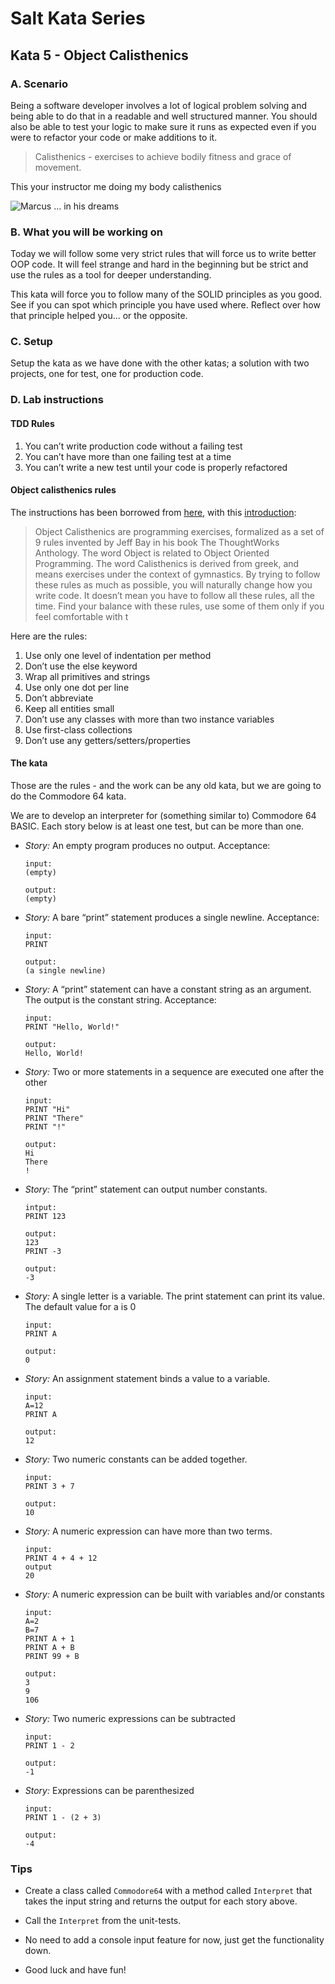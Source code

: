# Salt Kata Series

## Kata 5 - Object Calisthenics

### A. Scenario

Being a software developer involves a lot of logical problem solving and being able to do that in a readable and well structured manner. You should also be able to test your logic to make sure it runs as expected even if you were to refactor your code or make additions to it.

> Calisthenics - exercises to achieve bodily fitness and grace of movement.

This your instructor me doing my body calisthenics

![Marcus ... in his dreams](https://30dayfitness.app/static/fbb138990d8874f11fc9d777635604ea/what-is-calisthenics.jpeg)

### B. What you will be working on

Today we will follow some very strict rules that will force us to write better OOP code. It will feel strange and hard in the beginning but be strict and use the rules as a tool for deeper understanding.

This kata will force you to follow many of the SOLID principles as you good. See if you can spot which principle you have used where. Reflect over how that principle helped you... or the opposite.

### C. Setup

Setup the kata as we have done with the other katas; a solution with two projects, one for test, one for production code.

### D. Lab instructions

#### TDD Rules

1. You can’t write production code without a failing test
1. You can’t have more than one failing test at a time
1. You can’t write a new test until your code is properly refactored

#### Object calisthenics rules

The instructions has been borrowed from [here](https://blog.avenuecode.com/object-calisthenics-principles-for-better-object-oriented-code), with this [introduction](https://williamdurand.fr/2013/06/03/object-calisthenics/):

> Object Calisthenics are programming exercises, formalized as a set of 9 rules invented by Jeff Bay in his book The ThoughtWorks Anthology. The word Object is related to Object Oriented Programming. The word Calisthenics is derived from greek, and means exercises under the context of gymnastics. By trying to follow these rules as much as possible, you will naturally change how you write code. It doesn’t mean you have to follow all these rules, all the time. Find your balance with these rules, use some of them only if you feel comfortable with t

Here are the rules:

1. Use only one level of indentation per method
1. Don’t use the else keyword
1. Wrap all primitives and strings
1. Use only one dot per line
1. Don’t abbreviate
1. Keep all entities small
1. Don’t use any classes with more than two instance variables
1. Use first-class collections
1. Don’t use any getters/setters/properties

#### The kata

Those are the rules - and the work can be any old kata, but we are going to do the Commodore 64 kata.

We are to develop an interpreter for (something similar to) Commodore 64 BASIC. Each story below is at least one test, but can be more than one.

- _Story:_ An empty program produces no output. Acceptance:

  ```text
  input:
  (empty)

  output:
  (empty)
  ```

- _Story:_ A bare “print” statement produces a single newline. Acceptance:

  ```text
  input:
  PRINT

  output:
  (a single newline)
  ```

- _Story:_ A “print” statement can have a constant string as an argument. The output is the constant string. Acceptance:

  ```text
  input:
  PRINT "Hello, World!"

  output:
  Hello, World!
  ```

- _Story:_ Two or more statements in a sequence are executed one after the other

  ```text
  input:
  PRINT "Hi"
  PRINT "There"
  PRINT "!"

  output:
  Hi
  There
  !
  ```

- _Story:_ The “print” statement can output number constants.

  ```text
  intput:
  PRINT 123

  output:
  123
  PRINT -3

  output:
  -3
  ```

- _Story:_ A single letter is a variable. The print statement can print its value. The default value for a is 0

  ```text
  input:
  PRINT A

  output:
  0
  ```

- _Story:_ An assignment statement binds a value to a variable.

  ```text
  input:
  A=12
  PRINT A

  output:
  12
  ```

- _Story:_ Two numeric constants can be added together.

  ```text
  input:
  PRINT 3 + 7

  output:
  10
  ```

- _Story:_ A numeric expression can have more than two terms.

  ```text
  input:
  PRINT 4 + 4 + 12
  output
  20
  ```

- _Story:_ A numeric expression can be built with variables and/or constants

  ```text
  input:
  A=2
  B=7
  PRINT A + 1
  PRINT A + B
  PRINT 99 + B

  output:
  3
  9
  106
  ```

- _Story:_ Two numeric expressions can be subtracted

  ```text
  input:
  PRINT 1 - 2

  output:
  -1
  ```

- _Story:_ Expressions can be parenthesized

  ```text
  input:
  PRINT 1 - (2 + 3)

  output:
  -4
  ```

### Tips

- Create a class called `Commodore64` with a method called `Interpret` that takes the input string and returns the output for each story above.

- Call the `Interpret` from the unit-tests.

- No need to add a console input feature for now, just get the functionality down.

- Good luck and have fun!
